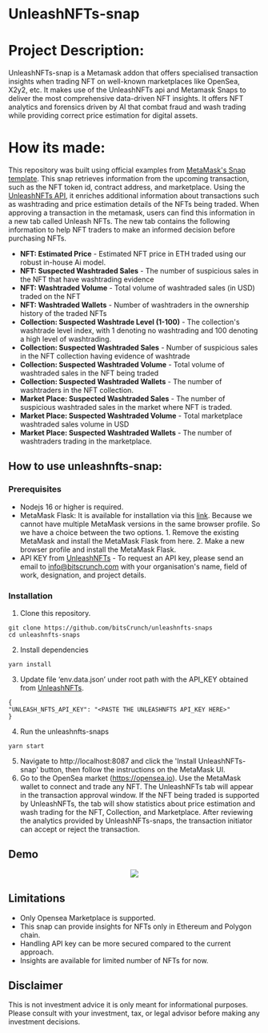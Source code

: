 # UnleashNFTs-snap

# Project Description:


UnleashNFTs-snap is a Metamask addon that offers specialised transaction insights when trading NFT on well-known marketplaces like OpenSea, X2y2, etc. It makes use of the UnleashNFTs api and Metamask Snaps to deliver the most comprehensive data-driven NFT insights. It offers NFT analytics and forensics driven by AI that combat fraud and wash trading while providing correct price estimation for digital assets. 

# How its made:

This repository was built using official examples from [MetaMask's Snap template](https://github.com/MetaMask/snaps-monorepo/tree/main/packages/examples/examples/insights). This snap retrieves information from the upcoming transaction, such as the NFT token id, contract address, and marketplace. Using the [UnleashNFTs API](https://docs.unleashnfts.com), it enriches additional information about transactions such as washtrading and price estimation details of the NFTs being traded. When approving a transaction in the metamask, users can find this information in a new tab called Unleash NFTs. The new tab contains the following information to help NFT traders to make an informed decision before purchasing NFTs.

- **NFT: Estimated Price** - Estimated NFT price in ETH traded using our robust in-house Ai model. 
- **NFT: Suspected Washtraded Sales** - The number of suspicious sales in the NFT that have washtrading evidence
- **NFT: Washtraded Volume** - Total volume of washtraded sales (in USD) traded on the NFT
- **NFT: Washtraded Wallets** - Number of washtraders in the ownership history of the traded NFTs
- **Collection: Suspected Washtrade Level (1-100)** - The collection's washtrade level index, with 1 denoting no washtrading and 100 denoting a high level of washtrading.
- **Collection: Suspected Washtraded Sales** - Number of suspicious sales in the NFT collection having evidence of washtrade
- **Collection: Suspected Washtraded Volume** - Total volume of washtraded sales in the NFT being traded
- **Collection: Suspected Washtraded Wallets** - The number of washtraders in the NFT collection.
- **Market Place: Suspected Washtraded Sales** - The number of suspicious washtraded sales in the market where NFT is traded.
- **Market Place: Suspected Washtraded Volume** - Total marketplace washtraded sales volume in USD
- **Market Place: Suspected Washtraded Wallets** - The number of washtraders trading in the marketplace.

## How to use unleashnfts-snap:
### Prerequisites
- Nodejs 16 or higher is required. 
- MetaMask Flask: It is available for installation via this [link](https://chrome.google.com/webstore/detail/metamask-flask-developmen/ljfoeinjpaedjfecbmggjgodbgkmjkjk). Because we cannot have multiple MetaMask versions in the same browser profile. So we have a choice between the two options. 1. Remove the existing MetaMask and install the MetaMask Flask from here. 2. Make a new browser profile and install the MetaMask Flask.
- API KEY from [UnleashNFTs](UnleashNFTs.com) - To request an API key, please send an email to info@bitscrunch.com with your organisation's name, field of work, designation, and project details.

### Installation
1. Clone this repository. 
```
git clone https://github.com/bitsCrunch/unleashnfts-snaps
cd unleashnfts-snaps
```
2. Install dependencies
```
yarn install
```
3. Update file ‘env.data.json’ under root path with the API_KEY obtained from [UnleashNFTs](UnleashNFTs.com). 
```
{
"UNLEASH_NFTS_API_KEY": "<PASTE THE UNLEASHNFTS API_KEY HERE>"
}
```
4. Run the unleashnfts-snaps
```
yarn start
```
5. Navigate to http://localhost:8087 and click the 'Install UnleashNFTs-snap' button, then follow the instructions on the MetaMask UI.
6. Go to the OpenSea market (https://opensea.io). Use the MetaMask wallet to connect and trade any NFT. The UnleashNFTs tab will appear in the transaction approval window. If the NFT being traded is supported by UnleashNFTs, the tab will show statistics about price estimation and wash trading for the NFT, Collection, and Marketplace. After reviewing the analytics provided by UnleashNFTs-snaps, the transaction initiator can accept or reject the transaction.

## Demo
<p align="center">
    <img src="assets/unleashnfts-snap-demo.gif">
    <br>
</p>

## Limitations
- Only Opensea Marketplace is supported.
- This snap can provide insights for NFTs only in Ethereum and Polygon chain.
- Handling API key can be more secured compared to the current approach.
- Insights are available for limited number of NFTs for now.

## Disclaimer 
This is not investment advice it is only meant for informational purposes. Please consult with your investment, tax, or legal advisor before making any investment decisions.
